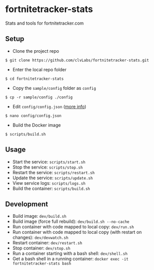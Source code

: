 # fortnitetracker-stats

Stats and tools for fortnitetracker.com

## Setup

* Clone the project repo
```
$ git clone https://github.com/clvLabs/fortnitetracker-stats.git
```

* Enter the local repo folder
```
$ cd fortnitetracker-stats
```

* Copy the `sample/config` folder as `config`
```
$ cp -r sample/config ./config
```

* Edit `config/config.json` ([more info](sample/config/config.md))
```
$ nano config/config.json
```

* Build the Docker image
```
$ scripts/build.sh
```



## Usage

* Start the service: `scripts/start.sh`
* Stop the service: `scripts/stop.sh`
* Restart the service: `scripts/restart.sh`
* Update the service: `scripts/update.sh`
* View service logs: `scripts/logs.sh`
* Build the container: `scripts/build.sh`

## Development

* Build image: `dev/build.sh`
* Build image (force full rebuild): `dev/build.sh --no-cache`
* Run container with code mapped to local copy: `dev/run.sh`
* Run container with code mapped to local copy (with restart on changes): `dev/devwatch.sh`
* Restart container: `dev/restart.sh`
* Stop container: `dev/stop.sh`
* Run a container starting with a bash shell: `dev/shell.sh`
* Get a bash shell in a running container: `docker exec -it fortnitetracker-stats bash`
